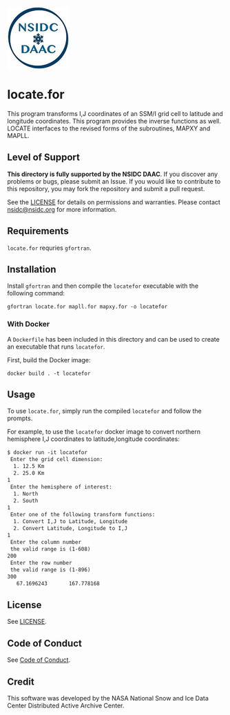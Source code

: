 ![NSIDC logo](../images/NSIDC_DAAC_2018_smv2.jpg)

# locate.for

This program transforms I,J coordinates of an SSM/I grid cell to latitude and
longitude coordinates. This program provides the inverse functions as
well. LOCATE interfaces to the revised forms of the subroutines, MAPXY and
MAPLL.

## Level of Support

<b>This directory is fully supported by the NSIDC DAAC</b>. If you discover any problems or
bugs, please submit an Issue. If you would like to contribute to this
repository, you may fork the repository and submit a pull request.

See the [LICENSE](../LICENSE) for details on permissions and warranties. Please
contact nsidc@nsidc.org for more information.


## Requirements

`locate.for` requries `gfortran`.


## Installation

Install `gfortran` and then compile the `locatefor` executable with the
following command:

```
gfortran locate.for mapll.for mapxy.for -o locatefor
```

### With Docker

A `Dockerfile` has been included in this directory and can be used to create an
executable that runs `locatefor`.

First, build the Docker image:

```
docker build . -t locatefor
```

## Usage

To use `locate.for`, simply run the compiled `locatefor` and follow the prompts.

For example, to use the `locatefor` docker image to convert northern hemisphere
I,J coordinates to latitude,longitude coordinates:

```
$ docker run -it locatefor
 Enter the grid cell dimension:
  1. 12.5 Km
  2. 25.0 Km
1
 Enter the hemisphere of interest:
  1. North
  2. South
1
 Enter one of the following transform functions:
  1. Convert I,J to Latitude, Longitude
  2. Convert Latitude, Longitude to I,J
1
 Enter the column number
 the valid range is (1-608)
200
 Enter the row number
 the valid range is (1-896)
300
   67.1696243       167.778168
```

## License

See [LICENSE](../LICENSE).


## Code of Conduct

See [Code of Conduct](../CODE_OF_CONDUCT.md).


## Credit

This software was developed by the NASA National Snow and Ice Data Center
Distributed Active Archive Center.
